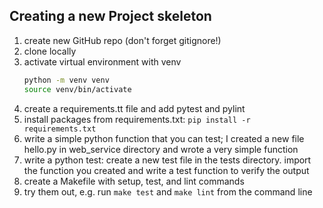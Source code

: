 ## Creating a new Project skeleton
1. create new GitHub repo (don't forget gitignore!)
2. clone locally 
3. activate virtual environment with venv
    ```bash
    python -m venv venv
    source venv/bin/activate
    ```
4. create a requirements.tt file and add pytest and pylint
5. install packages from requirements.txt: `pip install -r requirements.txt`
6. write a simple python function that you can test; I created a new file hello.py in web_service directory and wrote a very simple function 
7. write a python test: create a new test file in the tests directory. import the function you created and write a test function to verify the output
8. create a Makefile with setup, test, and lint commands
9. try them out, e.g. run `make test` and `make lint` from the command line



